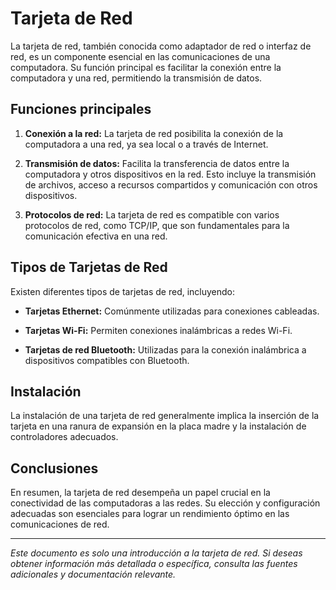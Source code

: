 
# Tarjeta de Red

La tarjeta de red, también conocida como adaptador de red o interfaz de red, es un componente esencial en las comunicaciones de una computadora. Su función principal es facilitar la conexión entre la computadora y una red, permitiendo la transmisión de datos.

## Funciones principales

1. **Conexión a la red:** La tarjeta de red posibilita la conexión de la computadora a una red, ya sea local o a través de Internet.

2. **Transmisión de datos:** Facilita la transferencia de datos entre la computadora y otros dispositivos en la red. Esto incluye la transmisión de archivos, acceso a recursos compartidos y comunicación con otros dispositivos.

3. **Protocolos de red:** La tarjeta de red es compatible con varios protocolos de red, como TCP/IP, que son fundamentales para la comunicación efectiva en una red.

## Tipos de Tarjetas de Red

Existen diferentes tipos de tarjetas de red, incluyendo:

- **Tarjetas Ethernet:** Comúnmente utilizadas para conexiones cableadas.

- **Tarjetas Wi-Fi:** Permiten conexiones inalámbricas a redes Wi-Fi.

- **Tarjetas de red Bluetooth:** Utilizadas para la conexión inalámbrica a dispositivos compatibles con Bluetooth.

## Instalación

La instalación de una tarjeta de red generalmente implica la inserción de la tarjeta en una ranura de expansión en la placa madre y la instalación de controladores adecuados.

## Conclusiones

En resumen, la tarjeta de red desempeña un papel crucial en la conectividad de las computadoras a las redes. Su elección y configuración adecuadas son esenciales para lograr un rendimiento óptimo en las comunicaciones de red.

---

*Este documento es solo una introducción a la tarjeta de red. Si deseas obtener información más detallada o específica, consulta las fuentes adicionales y documentación relevante.*

